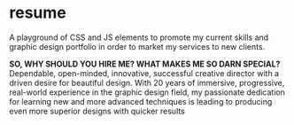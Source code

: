 # resume
A playground of CSS and JS elements to promote my current skills and graphic design portfolio in order to market my services to new clients.

<strong>SO, WHY SHOULD YOU HIRE ME? WHAT MAKES ME SO DARN SPECIAL?</strong><br>
Dependable, open-minded, innovative, successful creative director with a driven desire for
beautiful design. With 20 years of immersive, progressive, real-world experience in the
graphic design field, my passionate dedication for learning new and more advanced
techniques is leading to producing even more superior designs with quicker results
